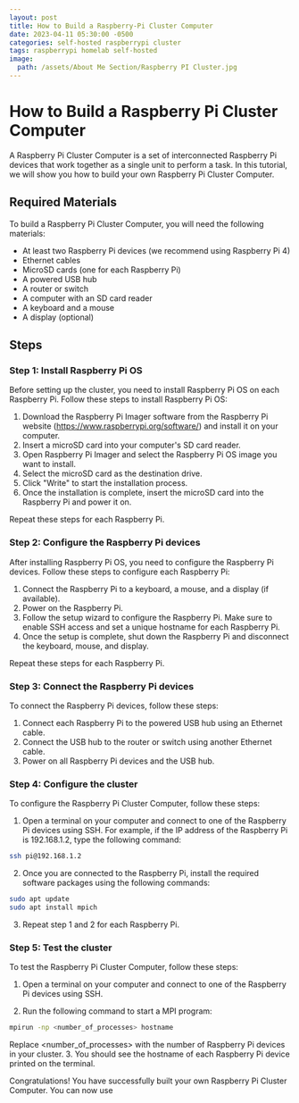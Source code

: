 ```yaml
---
layout: post
title: How to Build a Raspberry-Pi Cluster Computer
date: 2023-04-11 05:30:00 -0500
categories: self-hosted raspberrypi cluster
tags: raspberrypi homelab self-hosted
image:
  path: /assets/About Me Section/Raspberry PI Cluster.jpg
---
```


# How to Build a Raspberry Pi Cluster Computer

A Raspberry Pi Cluster Computer is a set of interconnected Raspberry Pi devices that work together as a single unit to perform a task. In this tutorial, we will show you how to build your own Raspberry Pi Cluster Computer.

## Required Materials

To build a Raspberry Pi Cluster Computer, you will need the following materials:

- At least two Raspberry Pi devices (we recommend using Raspberry Pi 4)
- Ethernet cables
- MicroSD cards (one for each Raspberry Pi)
- A powered USB hub
- A router or switch
- A computer with an SD card reader
- A keyboard and a mouse
- A display (optional)

## Steps

### Step 1: Install Raspberry Pi OS

Before setting up the cluster, you need to install Raspberry Pi OS on each Raspberry Pi. Follow these steps to install Raspberry Pi OS:

1. Download the Raspberry Pi Imager software from the Raspberry Pi website (https://www.raspberrypi.org/software/) and install it on your computer.
2. Insert a microSD card into your computer's SD card reader.
3. Open Raspberry Pi Imager and select the Raspberry Pi OS image you want to install.
4. Select the microSD card as the destination drive.
5. Click "Write" to start the installation process.
6. Once the installation is complete, insert the microSD card into the Raspberry Pi and power it on.

Repeat these steps for each Raspberry Pi.

### Step 2: Configure the Raspberry Pi devices

After installing Raspberry Pi OS, you need to configure the Raspberry Pi devices. Follow these steps to configure each Raspberry Pi:

1. Connect the Raspberry Pi to a keyboard, a mouse, and a display (if available).
2. Power on the Raspberry Pi.
3. Follow the setup wizard to configure the Raspberry Pi. Make sure to enable SSH access and set a unique hostname for each Raspberry Pi.
4. Once the setup is complete, shut down the Raspberry Pi and disconnect the keyboard, mouse, and display.

Repeat these steps for each Raspberry Pi.

### Step 3: Connect the Raspberry Pi devices

To connect the Raspberry Pi devices, follow these steps:

1. Connect each Raspberry Pi to the powered USB hub using an Ethernet cable.
2. Connect the USB hub to the router or switch using another Ethernet cable.
3. Power on all Raspberry Pi devices and the USB hub.

### Step 4: Configure the cluster

To configure the Raspberry Pi Cluster Computer, follow these steps:

1. Open a terminal on your computer and connect to one of the Raspberry Pi devices using SSH. For example, if the IP address of the Raspberry Pi is 192.168.1.2, type the following command:

```bash
ssh pi@192.168.1.2
```

2. Once you are connected to the Raspberry Pi, install the required software packages using the following commands:

```bash
sudo apt update
sudo apt install mpich
```
3. Repeat step 1 and 2 for each Raspberry Pi.

### Step 5: Test the cluster


To test the Raspberry Pi Cluster Computer, follow these steps:
 1. Open a terminal on your computer and connect to one of the Raspberry Pi devices using SSH.

2. Run the following command to start a MPI program:

```bash
mpirun -np <number_of_processes> hostname
```
Replace <number_of_processes> with the number of Raspberry Pi devices in your cluster.
3. You should see the hostname of each Raspberry Pi device printed on the terminal.

Congratulations! You have successfully built your own Raspberry Pi Cluster Computer. You can now use